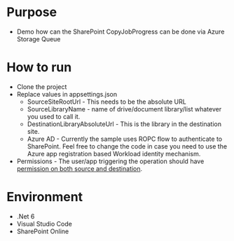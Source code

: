 # Purpose
- Demo how can the SharePoint CopyJobProgress can be done via Azure Storage Queue
  
# How to run
- Clone the project
- Replace values in appsettings.json
  - SourceSiteRootUrl - This needs to be the absolute URL
  - SourceLibraryName - name of drive/document library/list whatever you used to call it.
  - DestinationLibraryAbsoluteUrl - This is the library in the destination site.
  - Azure AD - Currently the sample uses ROPC flow to authenticate to SharePoint. Feel free to change the code in case you need to use the Azure app registration based Workload identity mechanism.
- Permissions - The user/app triggering the operation should have [permission on both source and destination](https://pnp.github.io/pnpcore/using-the-sdk/sites-copymovecontent.html).
# Environment
- .Net 6
- Visual Studio Code
- SharePoint Online
